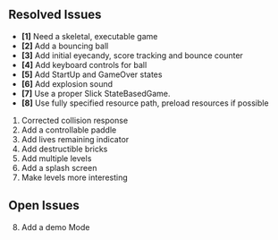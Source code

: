 ## Resolved Issues ##

- **[1]** Need a skeletal, executable game
- **[2]** Add a bouncing ball
- **[3]** Add initial eyecandy, score tracking and bounce counter
- **[4]** Add keyboard controls for ball
- **[5]** Add StartUp and GameOver states
- **[6]** Add explosion sound
- **[7]** Use a proper Slick StateBasedGame.
- **[8]** Use fully specified resource path, preload resources if possible

1. Corrected collision response
2. Add a controllable paddle
3. Add lives remaining indicator
4. Add destructible bricks
5. Add multiple levels
6. Add a splash screen
7. Make levels more interesting

## Open Issues ##

8. Add a demo Mode